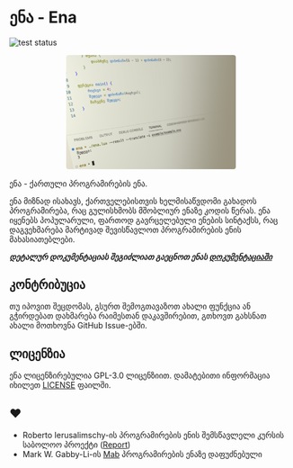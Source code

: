 # ენა - Ena

![test status](https://github.com/pgagnidze/ena/workflows/test/badge.svg)

<p align="center">
  <img src="./example/example.png" alt="Example Ena Image" width="60%"">
</p>

ენა - ქართული პროგრამირების ენა.

ენა მიზნად ისახავს, ქართველებისთვის ხელმისაწვდომი გახადოს პროგრამირება, რაც გულისხმობს მშობლიურ ენაზე კოდის წერას. ენა იყენებს პოპულარული, ფართოდ გავრცელებული ენების სინტაქსს, რაც დაგვეხმარება მარტივად შევისწავლოთ პროგრამირების ენის მახასიათებლები.

***დეტალურ დოკუმენტაციას შეგიძლიათ გაეცნოთ ენას [დოკუმენტაციაში](https://doc.ena-lang.org/)***

## კონტრიბუცია

თუ იპოვით შეცდომას, გსურთ შემოგთავაზოთ ახალი ფუნქცია ან გჭირდებათ დახმარება რაიმესთან დაკავშირებით, გთხოვთ გახსნათ ახალი მოთხოვნა GitHub Issue-ებში.

## ლიცენზია

ენა ლიცენზირებულია GPL-3.0 ლიცენზიით. დამატებითი ინფორმაცია იხილეთ [LICENSE](https://github.com/pgagnidze/ena/blob/main/LICENSE) ფაილში.

## ♥

- Roberto Ierusalimschy-ის პროგრამირების ენის შემსწავლელი კურსის საბოლოო პროექტი ([Report](./NOTES.md))
- Mark W. Gabby-Li-ის [Mab](https://github.com/mwgabby-li/Mab) პროგრამირების ენაზე დაფუძნებული
